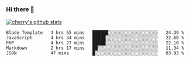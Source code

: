 ### Hi there 👋

<!--
**cherryred5959/cherryred5959** is a ✨ _special_ ✨ repository because its `README.md` (this file) appears on your GitHub profile.

Here are some ideas to get you started:

- 🔭 I’m currently working on ...
- 🌱 I’m currently learning ...
- 👯 I’m looking to collaborate on ...
- 🤔 I’m looking for help with ...
- 💬 Ask me about ...
- 📫 How to reach me: ...
- 😄 Pronouns: ...
- ⚡ Fun fact: ...
-->

[![cherry's github stats](https://github-readme-stats.vercel.app/api?username=cr-lgl&theme=dracula)](https://github.com/anuraghazra/github-readme-stats)

<!--START_SECTION:waka-->
```text
Blade Template   4 hrs 55 mins   ██████░░░░░░░░░░░░░░░░░░░   24.39 % 
JavaScript       4 hrs 34 mins   █████░░░░░░░░░░░░░░░░░░░░   22.68 % 
PHP              4 hrs 27 mins   █████░░░░░░░░░░░░░░░░░░░░   22.10 % 
Markdown         2 hrs 17 mins   ██░░░░░░░░░░░░░░░░░░░░░░░   11.34 % 
JSON             47 mins         █░░░░░░░░░░░░░░░░░░░░░░░░   03.93 %
```
<!--END_SECTION:waka-->
